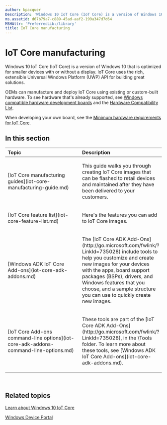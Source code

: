 ```yaml
---
author: kpacquer
Description: 'Windows 10 IoT Core (IoT Core) is a version of Windows 10 that is optimized for smaller devices with or without a display. IoT Core uses the rich, extensible Universal Windows Platform (UWP) API for building great solutions.'
ms.assetid: d67b79a7-c889-45ad-aaf2-199a347d7d64
MSHAttr: 'PreferredLib:/library'
title: IoT Core manufacturing
---
```


# IoT Core manufacturing


Windows 10 IoT Core (IoT Core) is a version of Windows 10 that is optimized for smaller devices with or without a display. IoT Core uses the rich, extensible Universal Windows Platform (UWP) API for building great solutions.

OEMs can manufacture and deploy IoT Core using existing or custom-built hardware. To see hardware that's already supported, see [Windows compatible hardware development boards](https://msdn.microsoft.com/library/windows/hardware/dn914597) and the [Hardware Compatibility List](http://go.microsoft.com/fwlink/?LinkID=532948).

When developing your own board, see the [Minimum hardware requirements for IoT Core](../../design/component-guidelines/minimum-hardware-requirements-overview.md#iotcore).

## <span id="in_this_section"></span>In this section


<table>
<colgroup>
<col width="50%" />
<col width="50%" />
</colgroup>
<thead>
<tr class="header">
<th align="left">Topic</th>
<th align="left">Description</th>
</tr>
</thead>
<tbody>
<tr class="odd">
<td align="left"><p>[IoT Core manufacturing guides](iot-core-manufacturing-guide.md)</p></td>
<td align="left"><p>This guide walks you through creating IoT Core images that can be flashed to retail devices and maintained after they have been delivered to your customers.</p></td>
</tr>
<tr class="even">
<td align="left"><p>[IoT Core feature list](iot-core-feature-list.md)</p></td>
<td align="left"><p>Here's the features you can add to IoT Core images.</p></td>
</tr>
<tr class="odd">
<td align="left"><p>[Windows ADK IoT Core Add-ons](iot-core-adk-addons.md)</p></td>
<td align="left"><p>The [IoT Core ADK Add-Ons](http://go.microsoft.com/fwlink/?LinkId=735028) include tools to help you customize and create new images for your devices with the apps, board support packages (BSPs), drivers, and Windows features that you choose, and a sample structure you can use to quickly create new images.</p></td>
</tr>
<tr class="even">
<td align="left"><p>[IoT Core Add-ons command-line options](iot-core-adk-addons-command-line-options.md)</p></td>
<td align="left"><p>These tools are part of the [IoT Core ADK Add-Ons](http://go.microsoft.com/fwlink/?LinkId=735028), in the \Tools folder. To learn more about these tools, see [Windows ADK IoT Core Add-ons](iot-core-adk-addons.md).</p></td>
</tr>
</tbody>
</table>

 

## <span id="related_topics"></span>Related topics


[Learn about Windows 10 IoT Core](http://ms-iot.github.io/content/en-US/IoTCore.md)

[Windows Device Portal](http://ms-iot.github.io/content/en-US/win10/tools/DevicePortal.md)

 

 



